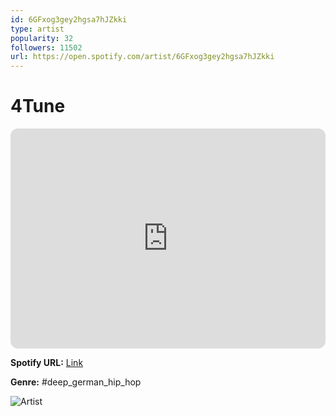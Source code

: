 ```yaml
---
id: 6GFxog3gey2hgsa7hJZkki
type: artist
popularity: 32
followers: 11502
url: https://open.spotify.com/artist/6GFxog3gey2hgsa7hJZkki
---
```

# 4Tune

<iframe style="border-radius:12px" src="https://open.spotify.com/embed/artist/6GFxog3gey2hgsa7hJZkki" width="100%" height="352" frameBorder="0" allowfullscreen="" allow="autoplay; clipboard-write; encrypted-media; fullscreen; picture-in-picture" loading="lazy"></iframe>

**Spotify URL:** [Link](https://open.spotify.com/artist/6GFxog3gey2hgsa7hJZkki)

**Genre:**  #deep_german_hip_hop

![Artist](https://i.scdn.co/image/ab6761610000e5eb49d47ba30867ae5a52fb7e84)
